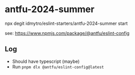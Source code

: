 # antfu-2024-summer

npx degit idmytro/eslint-starters/antfu-2024-summer start

see: https://www.npmjs.com/package/@antfu/eslint-config

## Log

- Should have typescript (maybe)
- Run `pnpm dlx @antfu/eslint-config@latest`
